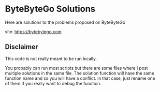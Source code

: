 # ByteByteGo Solutions
Here are solutions to the problems proposed on ByteByteGo

site: https://bytebytego.com

## Disclaimer
This code is not really meant to be run locally.

You probably can run most scripts but there are some files where I post multiple solutions in the same file. The solution function will have the same function name and so you will have a conflict. In that case, just rename one of them if you really want to debug the function.